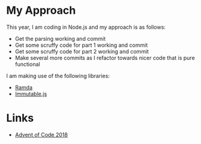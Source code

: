 # My Approach

This year, I am coding in Node.js and my approach is as follows:

* Get the parsing working and commit
* Get some scruffy code for part 1 working and commit
* Get some scruffy code for part 2 working and commit
* Make several more commits as I refactor towards nicer code that is pure functional

I am making use of the following libraries:

* [Ramda](https://ramdajs.com/)
* [Immutable.js](https://facebook.github.io/immutable-js/)

# Links

* [Advent of Code 2018](https://adventofcode.com/2018)
